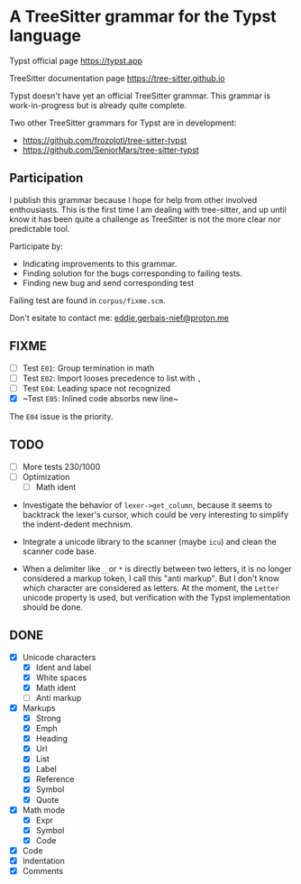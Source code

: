 # A TreeSitter grammar for the Typst language

Typst official page https://typst.app

TreeSitter documentation page https://tree-sitter.github.io

Typst doesn't have yet an official TreeSitter grammar. This grammar is work-in-progress but is already quite complete.

Two other TreeSitter grammars for Typst are in development:

- https://github.com/frozolotl/tree-sitter-typst
- https://github.com/SeniorMars/tree-sitter-typst

## Participation

I publish this grammar because I hope for help from other involved enthousiasts. This is the first time I am dealing with tree-sitter, and up until know it has been quite a challenge as TreeSitter is not the more clear nor predictable tool.

Participate by:
- Indicating improvements to this grammar.
- Finding solution for the bugs corresponding to failing tests.
- Finding new bug and send corresponding test

Failing test are found in `corpus/fixme.scm`.

Don't esitate to contact me: eddie.gerbais-nief@proton.me

## FIXME

- [ ] Test `E01`: Group termination in math
- [ ] Test `E02`: Import looses precedence to list with `,`
- [ ] Test `E04`: Leading space not recognized
- [X] ~Test `E05`: Inlined code absorbs new line~

The `E04` issue is the priority.

## TODO

- [ ] More tests 230/1000
- [ ] Optimization
  - [ ] Math ident

- Investigate the behavior of `lexer->get_column`, because it seems to backtrack the lexer's cursor, which could be very interesting to simplify the indent-dedent mechnism.

- Integrate a unicode library to the scanner (maybe `icu`) and clean the scanner code base.

- When a delimiter like `_` or `*` is directly between two letters, it is no longer considered a markup token, I call this "anti markup". But I don't know which character are considered as letters. At the moment, the `Letter` unicode property is used, but verification with the Typst implementation should be done.

## DONE

- [X] Unicode characters
  - [X] Ident and label
  - [X] White spaces
  - [X] Math ident
  - [ ] Anti markup
- [X] Markups
  - [X] Strong
  - [X] Emph
  - [X] Heading
  - [X] Url
  - [X] List
  - [X] Label
  - [X] Reference
  - [X] Symbol
  - [X] Quote
- [X] Math mode
  - [X] Expr
  - [X] Symbol
  - [X] Code
- [X] Code
- [X] Indentation
- [X] Comments
